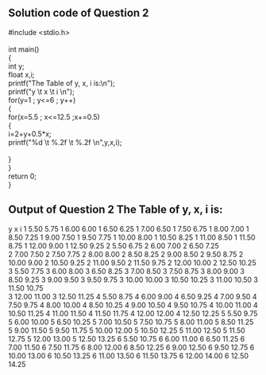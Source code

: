 ##  Solution code of Question 2 <br/>

#include <stdio.h> <br/>
<br/>
int main()<br/>
{<br/>
    int y;<br/>
    float x,i;<br/>
    printf("The Table of  y, x, i is:\n");<br/>
    printf("y \t x \t i \n");<br/>
    for(y=1 ; y<=6 ; y++)<br/>
    {<br/>
        for(x=5.5 ; x<=12.5 ;x+=0.5)<br/>
        { <br/>
           i=2+y+0.5*x;<br/>
        printf("%d \t %.2f \t %.2f  \n",y,x,i);<br/>
    <br/>
        }<br/>
    }<br/>
        return 0;   <br/>
}<br/>

##  Output of Question 2 The Table of  y, x, i is:
y        x       i
1        5.50    5.75
1        6.00    6.00
1        6.50    6.25
1        7.00    6.50
1        7.50    6.75
1        8.00    7.00
1        8.50    7.25
1        9.00    7.50
1        9.50    7.75
1        10.00   8.00
1        10.50   8.25
1        11.00   8.50
1        11.50   8.75
1        12.00   9.00
1        12.50   9.25
2        5.50    6.75
2        6.00    7.00
2        6.50    7.25  
2        7.00    7.50
2        7.50    7.75
2        8.00    8.00
2        8.50    8.25
2        9.00    8.50
2        9.50    8.75
2        10.00   9.00
2        10.50   9.25
2        11.00   9.50
2        11.50   9.75
2        12.00   10.00
2        12.50   10.25
3        5.50    7.75
3        6.00    8.00
3        6.50    8.25
3        7.00    8.50
3        7.50    8.75
3        8.00    9.00
3        8.50    9.25
3        9.00    9.50
3        9.50    9.75
3        10.00   10.00
3        10.50   10.25
3        11.00   10.50
3        11.50   10.75  
3        12.00   11.00
3        12.50   11.25
4        5.50    8.75
4        6.00    9.00
4        6.50    9.25
4        7.00    9.50
4        7.50    9.75
4        8.00    10.00
4        8.50    10.25
4        9.00    10.50
4        9.50    10.75
4        10.00   11.00
4        10.50   11.25
4        11.00   11.50
4        11.50   11.75
4        12.00   12.00
4        12.50   12.25
5        5.50    9.75
5        6.00    10.00
5        6.50    10.25
5        7.00    10.50
5        7.50    10.75
5        8.00    11.00
5        8.50    11.25  
5        9.00    11.50
5        9.50    11.75
5        10.00   12.00
5        10.50   12.25
5        11.00   12.50
5        11.50   12.75
5        12.00   13.00
5        12.50   13.25
6        5.50    10.75
6        6.00    11.00
6        6.50    11.25
6        7.00    11.50
6        7.50    11.75
6        8.00    12.00
6        8.50    12.25
6        9.00    12.50
6        9.50    12.75
6        10.00   13.00
6        10.50   13.25
6        11.00   13.50
6        11.50   13.75
6        12.00   14.00
6        12.50   14.25 <br/>
